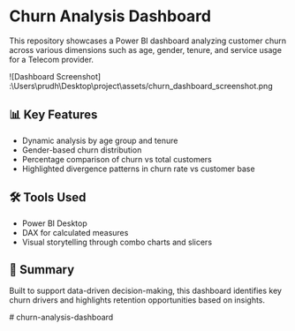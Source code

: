 # Churn Analysis Dashboard

This repository showcases a Power BI dashboard analyzing customer churn across various dimensions such as age, gender, tenure, and service usage for a Telecom provider.

![Dashboard Screenshot]
:\Users\prudh\Desktop\project\assets/churn_dashboard_screenshot.png
## 📊 Key Features
- Dynamic analysis by age group and tenure
- Gender-based churn distribution
- Percentage comparison of churn vs total customers
- Highlighted divergence patterns in churn rate vs customer base

## 🛠 Tools Used
- Power BI Desktop
- DAX for calculated measures
- Visual storytelling through combo charts and slicers

## 📌 Summary
Built to support data-driven decision-making, this dashboard identifies key churn drivers and highlights retention opportunities based on insights.

#   c h u r n - a n a l y s i s - d a s h b o a r d  
 
